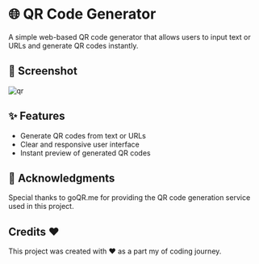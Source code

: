 
# 🌐 QR Code Generator

A simple web-based QR code generator that allows users to input text or URLs and generate QR codes instantly.

## 📸 Screenshot

![qr](https://github.com/piyush4878/25days-javaScript-challenge/assets/80036366/1a6a881a-c36c-41d1-8a38-9086c10fe8ab)

## ✨ Features

- Generate QR codes from text or URLs
- Clear and responsive user interface
- Instant preview of generated QR codes

## 🙏 Acknowledgments

Special thanks to goQR.me for providing the QR code generation service used in this project.

## Credits ❤️

This project was created with ❤️ as a part my of coding journey.
